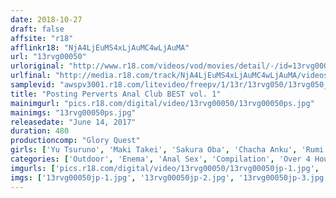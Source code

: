 ```yaml
---
date: 2018-10-27
draft: false
affsite: "r18"
afflinkr18: "NjA4LjEuMS4xLjAuMC4wLjAuMA"
url: "13rvg00050"
urloriginal: "http://www.r18.com/videos/vod/movies/detail/-/id=13rvg00050"
urlfinal: "http://media.r18.com/track/NjA4LjEuMS4xLjAuMC4wLjAuMA/videos/vod/movies/detail/-/id=13rvg00050"
samplevid: "awspv3001.r18.com/litevideo/freepv/1/13r/13rvg050/13rvg050_dmb_w.mp4"
title: "Posting Perverts Anal Club BEST vol. 1"
mainimgurl: "pics.r18.com/digital/video/13rvg00050/13rvg00050ps.jpg"
mainimgs: "13rvg00050ps.jpg"
releasedate: "June 14, 2017"
duration: 480
productioncomp: "Glory Quest"
girls: ['Yu Tsuruno', 'Maki Takei', 'Sakura Oba', 'Chacha Anku', 'Rumi Takigawa', 'Maki Hoshikawa', 'Yu Tsujii', 'Miho Nakazato', 'Hitomi Sakura']
categories: ['Outdoor', 'Enema', 'Anal Sex', 'Compilation', 'Over 4 Hours', 'Hi-Def']
imgurls: ['pics.r18.com/digital/video/13rvg00050/13rvg00050jp-1.jpg', 'pics.r18.com/digital/video/13rvg00050/13rvg00050jp-2.jpg', 'pics.r18.com/digital/video/13rvg00050/13rvg00050jp-3.jpg', 'pics.r18.com/digital/video/13rvg00050/13rvg00050jp-4.jpg', 'pics.r18.com/digital/video/13rvg00050/13rvg00050jp-5.jpg', 'pics.r18.com/digital/video/13rvg00050/13rvg00050jp-6.jpg', 'pics.r18.com/digital/video/13rvg00050/13rvg00050jp-7.jpg', 'pics.r18.com/digital/video/13rvg00050/13rvg00050jp-8.jpg', 'pics.r18.com/digital/video/13rvg00050/13rvg00050jp-9.jpg', 'pics.r18.com/digital/video/13rvg00050/13rvg00050jp-10.jpg', 'pics.r18.com/digital/video/13rvg00050/13rvg00050jp-11.jpg', 'pics.r18.com/digital/video/13rvg00050/13rvg00050jp-12.jpg', 'pics.r18.com/digital/video/13rvg00050/13rvg00050jp-13.jpg', 'pics.r18.com/digital/video/13rvg00050/13rvg00050jp-14.jpg', 'pics.r18.com/digital/video/13rvg00050/13rvg00050jp-15.jpg', 'pics.r18.com/digital/video/13rvg00050/13rvg00050jp-16.jpg', 'pics.r18.com/digital/video/13rvg00050/13rvg00050jp-17.jpg', 'pics.r18.com/digital/video/13rvg00050/13rvg00050jp-18.jpg', 'pics.r18.com/digital/video/13rvg00050/13rvg00050jp-19.jpg', 'pics.r18.com/digital/video/13rvg00050/13rvg00050jp-20.jpg']
imgs: ['13rvg00050jp-1.jpg', '13rvg00050jp-2.jpg', '13rvg00050jp-3.jpg', '13rvg00050jp-4.jpg', '13rvg00050jp-5.jpg', '13rvg00050jp-6.jpg', '13rvg00050jp-7.jpg', '13rvg00050jp-8.jpg', '13rvg00050jp-9.jpg', '13rvg00050jp-10.jpg', '13rvg00050jp-11.jpg', '13rvg00050jp-12.jpg', '13rvg00050jp-13.jpg', '13rvg00050jp-14.jpg', '13rvg00050jp-15.jpg', '13rvg00050jp-16.jpg', '13rvg00050jp-17.jpg', '13rvg00050jp-18.jpg', '13rvg00050jp-19.jpg', '13rvg00050jp-20.jpg']
---
```

